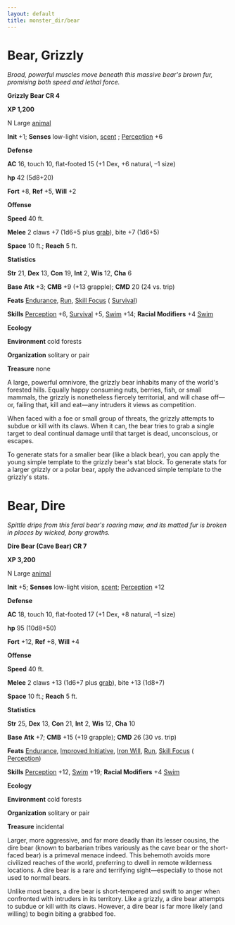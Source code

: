 ```yaml
---
layout: default
title: monster_dir/bear
---
```

# Bear, Grizzly

_Broad, powerful muscles move beneath this massive bear's brown fur, promising both speed and lethal force._

**Grizzly Bear CR 4**

**XP 1,200**

N Large [animal](creatureTypes#_animal)

**Init** +1; **Senses** low-light vision, [scent](universalMonsterRules#_scent) ; [Perception](../skill_dir/perception#_perception) +6

**Defense**

**AC** 16, touch 10, flat-footed 15 (+1 Dex, +6 natural, –1 size)

**hp** 42 (5d8+20)

**Fort** +8, **Ref** +5, **Will** +2

**Offense**

**Speed** 40 ft.

**Melee** 2 claws +7 (1d6+5 plus [grab](universalMonsterRules#_grab)), bite +7 (1d6+5)

**Space** 10 ft.; **Reach** 5 ft.

**Statistics**

**Str** 21, **Dex** 13, **Con** 19, **Int** 2, **Wis** 12, **Cha** 6

**Base**  **Atk** +3; **CMB** +9 (+13 grapple); **CMD** 20 (24 vs. trip)

**Feats** [Endurance](../feats#_endurance), [Run](../feats#_run), [Skill Focus](../feats#_skill-focus) ( [Survival](../skill_dir/survival#_survival))

**Skills** [Perception](../skill_dir/perception#_perception) +6, [Survival](../skill_dir/survival#_survival) +5, [Swim](../skill_dir/swim#_swim) +14; **Racial Modifiers** +4 [Swim](../skill_dir/swim#_swim)

**Ecology**

**Environment** cold forests

**Organization** solitary or pair

**Treasure** none

A large, powerful omnivore, the grizzly bear inhabits many of the world's forested hills. Equally happy consuming nuts, berries, fish, or small mammals, the grizzly is nonetheless fiercely territorial, and will chase off—or, failing that, kill and eat—any intruders it views as competition.

When faced with a foe or small group of threats, the grizzly attempts to subdue or kill with its claws. When it can, the bear tries to grab a single target to deal continual damage until that target is dead, unconscious, or escapes.

To generate stats for a smaller bear (like a black bear), you can apply the young simple template to the grizzly bear's stat block. To generate stats for a larger grizzly or a polar bear, apply the advanced simple template to the grizzly's stats.

# Bear, Dire

_Spittle drips from this feral bear's roaring maw, and its matted fur is broken in places by wicked, bony growths._

**Dire Bear (Cave Bear) CR 7**

**XP 3,200**

N Large [animal](creatureTypes#_animal)

**Init** +5; **Senses** low-light vision, [scent](universalMonsterRules#_scent); [Perception](../skill_dir/perception#_perception) +12

**Defense**

**AC** 18, touch 10, flat-footed 17 (+1 Dex, +8 natural, –1 size)

**hp** 95 (10d8+50)

**Fort** +12, **Ref** +8, **Will** +4

**Offense**

**Speed** 40 ft.

**Melee** 2 claws +13 (1d6+7 plus [grab](universalMonsterRules#_grab)), bite +13 (1d8+7)

**Space** 10 ft.; **Reach** 5 ft.

**Statistics**

**Str** 25, **Dex** 13, **Con** 21, **Int** 2, **Wis** 12, **Cha** 10

**Base**  **Atk** +7; **CMB** +15 (+19 grapple); **CMD** 26 (30 vs. trip)

**Feats** [Endurance](../feats#_endurance), [Improved Initiative](../feats#_improved-initiative), [Iron Will](../feats#_iron-will), [Run](../feats#_run), [Skill Focus](../feats#_skill-focus) ( [Perception](../skill_dir/perception#_perception))

**Skills** [Perception](../skill_dir/perception#_perception) +12, [Swim](../skill_dir/swim#_swim) +19; **Racial Modifiers** +4 [Swim](../skill_dir/swim#_swim)

**Ecology**

**Environment** cold forests

**Organization** solitary or pair

**Treasure** incidental

Larger, more aggressive, and far more deadly than its lesser cousins, the dire bear (known to barbarian tribes variously as the cave bear or the short-faced bear) is a primeval menace indeed. This behemoth avoids more civilized reaches of the world, preferring to dwell in remote wilderness locations. A dire bear is a rare and terrifying sight—especially to those not used to normal bears.

Unlike most bears, a dire bear is short-tempered and swift to anger when confronted with intruders in its territory. Like a grizzly, a dire bear attempts to subdue or kill with its claws. However, a dire bear is far more likely (and willing) to begin biting a grabbed foe.

